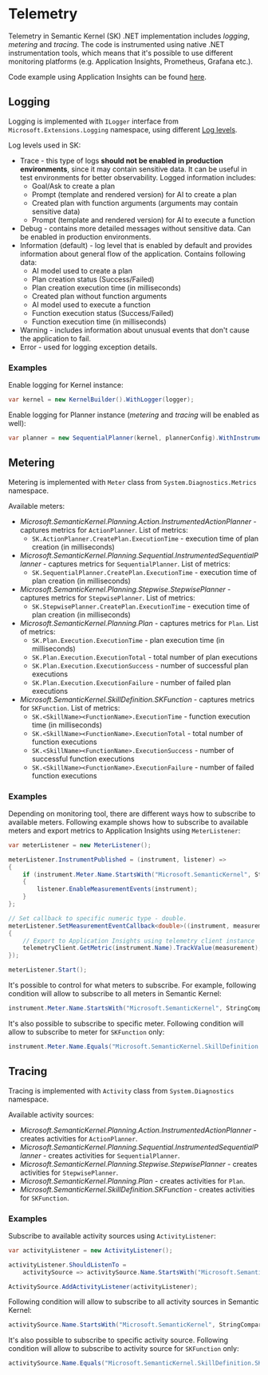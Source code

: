 # Telemetry

Telemetry in Semantic Kernel (SK) .NET implementation includes _logging_, _metering_ and _tracing_.
The code is instrumented using native .NET instrumentation tools, which means that it's possible to use different monitoring platforms (e.g. Application Insights, Prometheus, Grafana etc.).

Code example using Application Insights can be found [here](https://github.com/microsoft/semantic-kernel/blob/main/dotnet/samples/ApplicationInsightsExample/Program.cs).

## Logging

Logging is implemented with `ILogger` interface from `Microsoft.Extensions.Logging` namespace, using different [Log levels](https://learn.microsoft.com/en-us/dotnet/core/extensions/logging?tabs=command-line#log-level).

Log levels used in SK:

- Trace - this type of logs **should not be enabled in production environments**, since it may contain sensitive data. It can be useful in test environments for better observability. Logged information includes:
  - Goal/Ask to create a plan
  - Prompt (template and rendered version) for AI to create a plan
  - Created plan with function arguments (arguments may contain sensitive data)
  - Prompt (template and rendered version) for AI to execute a function
- Debug - contains more detailed messages without sensitive data. Can be enabled in production environments.
- Information (default) - log level that is enabled by default and provides information about general flow of the application. Contains following data:
  - AI model used to create a plan
  - Plan creation status (Success/Failed)
  - Plan creation execution time (in milliseconds)
  - Created plan without function arguments
  - AI model used to execute a function
  - Function execution status (Success/Failed)
  - Function execution time (in milliseconds)
- Warning - includes information about unusual events that don't cause the application to fail.
- Error - used for logging exception details.

### Examples

Enable logging for Kernel instance:

```csharp
var kernel = new KernelBuilder().WithLogger(logger);
```

Enable logging for Planner instance (_metering_ and _tracing_ will be enabled as well):

```csharp
var planner = new SequentialPlanner(kernel, plannerConfig).WithInstrumentation(logger);
```

## Metering

Metering is implemented with `Meter` class from `System.Diagnostics.Metrics` namespace.

Available meters:

- _Microsoft.SemanticKernel.Planning.Action.InstrumentedActionPlanner_ - captures metrics for `ActionPlanner`. List of metrics:
  - `SK.ActionPlanner.CreatePlan.ExecutionTime` - execution time of plan creation (in milliseconds)
- _Microsoft.SemanticKernel.Planning.Sequential.InstrumentedSequentialPlanner_ - captures metrics for `SequentialPlanner`. List of metrics:
  - `SK.SequentialPlanner.CreatePlan.ExecutionTime` - execution time of plan creation (in milliseconds)
- _Microsoft.SemanticKernel.Planning.Stepwise.StepwisePlanner_ - captures metrics for `StepwisePlanner`. List of metrics:
  - `SK.StepwisePlanner.CreatePlan.ExecutionTime` - execution time of plan creation (in milliseconds)
- _Microsoft.SemanticKernel.Planning.Plan_ - captures metrics for `Plan`. List of metrics:
  - `SK.Plan.Execution.ExecutionTime` - plan execution time (in milliseconds)
  - `SK.Plan.Execution.ExecutionTotal` - total number of plan executions
  - `SK.Plan.Execution.ExecutionSuccess` - number of successful plan executions
  - `SK.Plan.Execution.ExecutionFailure` - number of failed plan executions
- _Microsoft.SemanticKernel.SkillDefinition.SKFunction_ - captures metrics for `SKFunction`. List of metrics:
  - `SK.<SkillName><FunctionName>.ExecutionTime` - function execution time (in milliseconds)
  - `SK.<SkillName><FunctionName>.ExecutionTotal` - total number of function executions
  - `SK.<SkillName><FunctionName>.ExecutionSuccess` - number of successful function executions
  - `SK.<SkillName><FunctionName>.ExecutionFailure` - number of failed function executions

### Examples

Depending on monitoring tool, there are different ways how to subscribe to available meters. Following example shows how to subscribe to available meters and export metrics to Application Insights using `MeterListener`:

```csharp
var meterListener = new MeterListener();

meterListener.InstrumentPublished = (instrument, listener) =>
{
    if (instrument.Meter.Name.StartsWith("Microsoft.SemanticKernel", StringComparison.Ordinal))
    {
        listener.EnableMeasurementEvents(instrument);
    }
};

// Set callback to specific numeric type - double.
meterListener.SetMeasurementEventCallback<double>((instrument, measurement, tags, state) =>
{
    // Export to Application Insights using telemetry client instance
    telemetryClient.GetMetric(instrument.Name).TrackValue(measurement);
});

meterListener.Start();
```

It's possible to control for what meters to subscribe. For example, following condition will allow to subscribe to all meters in Semantic Kernel:

```csharp
instrument.Meter.Name.StartsWith("Microsoft.SemanticKernel", StringComparison.Ordinal)
```

It's also possible to subscribe to specific meter. Following condition will allow to subscribe to meter for `SKFunction` only:

```csharp
instrument.Meter.Name.Equals("Microsoft.SemanticKernel.SkillDefinition.SKFunction", StringComparison.Ordinal)
```

## Tracing

Tracing is implemented with `Activity` class from `System.Diagnostics` namespace.

Available activity sources:

- _Microsoft.SemanticKernel.Planning.Action.InstrumentedActionPlanner_ - creates activities for `ActionPlanner`.
- _Microsoft.SemanticKernel.Planning.Sequential.InstrumentedSequentialPlanner_ - creates activities for `SequentialPlanner`.
- _Microsoft.SemanticKernel.Planning.Stepwise.StepwisePlanner_ - creates activities for `StepwisePlanner`.
- _Microsoft.SemanticKernel.Planning.Plan_ - creates activities for `Plan`.
- _Microsoft.SemanticKernel.SkillDefinition.SKFunction_ - creates activities for `SKFunction`.

### Examples

Subscribe to available activity sources using `ActivityListener`:

```csharp
var activityListener = new ActivityListener();

activityListener.ShouldListenTo =
    activitySource => activitySource.Name.StartsWith("Microsoft.SemanticKernel", StringComparison.Ordinal);

ActivitySource.AddActivityListener(activityListener);
```

Following condition will allow to subscribe to all activity sources in Semantic Kernel:

```csharp
activitySource.Name.StartsWith("Microsoft.SemanticKernel", StringComparison.Ordinal)
```

It's also possible to subscribe to specific activity source. Following condition will allow to subscribe to activity source for `SKFunction` only:

```csharp
activitySource.Name.Equals("Microsoft.SemanticKernel.SkillDefinition.SKFunction", StringComparison.Ordinal)
```

